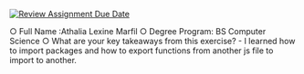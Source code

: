 [![Review Assignment Due Date](https://classroom.github.com/assets/deadline-readme-button-22041afd0340ce965d47ae6ef1cefeee28c7c493a6346c4f15d667ab976d596c.svg)](https://classroom.github.com/a/iUr6FluD)

○ Full Name :Athalia Lexine Marfil
○ Degree Program: BS Computer Science 
○ What are your key takeaways from this exercise?
    - I learned how to import packages and how to export functions from another js file to import to another.